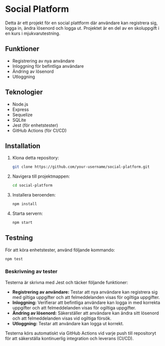 # Social Platform

Detta är ett projekt för en social plattform där användare kan registrera sig, logga in, ändra lösenord och logga ut. Projektet är en del av en skoluppgift i en kurs i mjukvarutestning.

## Funktioner

- Registrering av nya användare
- Inloggning för befintliga användare
- Ändring av lösenord
- Utloggning

## Teknologier

- Node.js
- Express
- Sequelize
- SQLite
- Jest (för enhetstester)
- GitHub Actions (för CI/CD)

## Installation

1. Klona detta repository:
    ```sh
    git clone https://github.com/your-username/social-platform.git
    ```
2. Navigera till projektmappen:
    ```sh
    cd social-platform
    ```
3. Installera beroenden:
    ```sh
    npm install
    ```
4. Starta servern:
    ```sh
    npm start
    ```

## Testning

För att köra enhetstester, använd följande kommando:
```sh
npm test
```

### Beskrivning av tester

Testerna är skrivna med Jest och täcker följande funktioner:

- **Registrering av användare:** Testar att nya användare kan registrera sig med giltiga uppgifter och att felmeddelanden visas för ogiltiga uppgifter.
- **Inloggning:** Verifierar att befintliga användare kan logga in med korrekta uppgifter och att felmeddelanden visas för ogiltiga uppgifter.
- **Ändring av lösenord:** Säkerställer att användare kan ändra sitt lösenord och att felmeddelanden visas vid ogiltiga försök.
- **Utloggning:** Testar att användare kan logga ut korrekt.

Testerna körs automatiskt via GitHub Actions vid varje push till repositoryt för att säkerställa kontinuerlig integration och leverans (CI/CD).